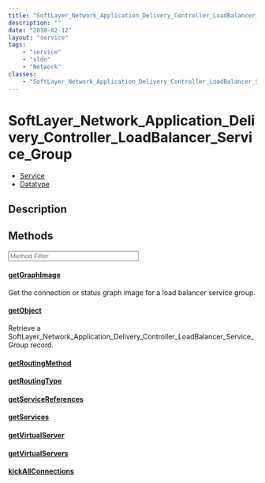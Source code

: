 ```yaml
---
title: "SoftLayer_Network_Application_Delivery_Controller_LoadBalancer_Service_Group"
description: ""
date: "2018-02-12"
layout: "service"
tags:
    - "service"
    - "sldn"
    - "Network"
classes:
    - "SoftLayer_Network_Application_Delivery_Controller_LoadBalancer_Service_Group"
---
```

# SoftLayer_Network_Application_Delivery_Controller_LoadBalancer_Service_Group
<div id='service-datatype'>
    <ul id='sldn-reference-tabs'>
    <li id='service'> <a href='/reference/services/SoftLayer_Network_Application_Delivery_Controller_LoadBalancer_Service_Group' >Service</a></li>    <li id='datatype'> <a href='/reference/datatypes/SoftLayer_Network_Application_Delivery_Controller_LoadBalancer_Service_Group' >Datatype</a></li>
    </ul>
</div>

## Description




        
<div id="properties" class="content service-content">

## Methods

<div class="view-filters">
    <div class="clearfix">
        <div class="search-input-box">
            <input placeholder="Method Filter" onkeyup="titleSearch(inputId='edit-combine', divId='method-div', elementClass='method-row')" 
                type="text" id="edit-combine" value="" size="30" maxlength="128" class="form-text">
        </div>
    </div>
</div>

<div id="method-div">

<div class="method-row">

#### [getGraphImage](/reference/services/SoftLayer_Network_Application_Delivery_Controller_LoadBalancer_Service_Group/getGraphImage)
Get the connection or status graph image for a load balancer service group.
</div>

<div class="method-row">

#### [getObject](/reference/services/SoftLayer_Network_Application_Delivery_Controller_LoadBalancer_Service_Group/getObject)
Retrieve a SoftLayer_Network_Application_Delivery_Controller_LoadBalancer_Service_Group record.
</div>

<div class="method-row">

#### [getRoutingMethod](/reference/services/SoftLayer_Network_Application_Delivery_Controller_LoadBalancer_Service_Group/getRoutingMethod)

</div>

<div class="method-row">

#### [getRoutingType](/reference/services/SoftLayer_Network_Application_Delivery_Controller_LoadBalancer_Service_Group/getRoutingType)

</div>

<div class="method-row">

#### [getServiceReferences](/reference/services/SoftLayer_Network_Application_Delivery_Controller_LoadBalancer_Service_Group/getServiceReferences)

</div>

<div class="method-row">

#### [getServices](/reference/services/SoftLayer_Network_Application_Delivery_Controller_LoadBalancer_Service_Group/getServices)

</div>

<div class="method-row">

#### [getVirtualServer](/reference/services/SoftLayer_Network_Application_Delivery_Controller_LoadBalancer_Service_Group/getVirtualServer)

</div>

<div class="method-row">

#### [getVirtualServers](/reference/services/SoftLayer_Network_Application_Delivery_Controller_LoadBalancer_Service_Group/getVirtualServers)

</div>

<div class="method-row">

#### [kickAllConnections](/reference/services/SoftLayer_Network_Application_Delivery_Controller_LoadBalancer_Service_Group/kickAllConnections)

</div>
</div>

</div>

